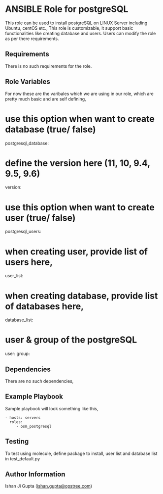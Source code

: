 ANSIBLE Role for postgreSQL
===========================

This role can be used to install postgreSQL on LINUX Server including Ubuntu, centOS etc., This role is customizable, it support basic functionalities like creating database and users. Users can modify the role as per there requirements.

Requirements
------------

There is no such requirements for the role.

Role Variables
--------------

For now these are the varibales which we are using in our role, which are pretty much basic and are self defining, 
# use this option when want to create database (true/ false) 
postgresql_database: 
# define the version here (11, 10, 9.4, 9.5, 9.6)
version: 
# use this option when want to create user (true/ false)
postgresql_users: 
# when creating user, provide list of users here,
user_list:
# when creating database, provide list of databases here,
database_list:
# user & group of the postgreSQL
user: 
group: 

Dependencies
------------

There are no such dependencies, 

Example Playbook
----------------

Sample playbook will look something like this,

    - hosts: servers
      roles:
         - osm_postgresql

Testing
------------

To test using molecule, define package to install, user list and database list in test_default.py

Author Information
------------------

Ishan Ji Gupta (ishan.gupta@opstree.com)